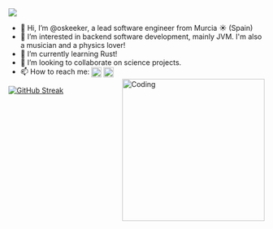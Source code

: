  <img src="https://images5.alphacoders.com/105/1051725.jpg">

- 👋 Hi, I’m @oskeeker, a lead software engineer from Murcia :sunny: (Spain)
- 👀 I’m interested in backend software development, mainly JVM. I'm also a musician and a physics lover!
- 🌱 I’m currently learning Rust!
- 💞️ I’m looking to collaborate on science projects. 
- 📫 How to reach me: <a href="https://www.linkedin.com/in/oskeeker/" target="blank"><img align="center" src="https://cdn-icons-png.flaticon.com/512/3536/3536505.png" height="20" /></a> <a href="https://twitter.com/oskeeker" target="blank"><img align="center" src="https://cdn-icons-png.flaticon.com/512/3256/3256013.png" height="20" /></a> <a href="https://oskeeker.bandcamp.com/releases" target="blank"><img align="center" src="https://cdn-icons-png.flaticon.com/512/168/168742.png" height="12" /></a> <img align="right" alt="Coding" width="280" src="https://res.cloudinary.com/practicaldev/image/fetch/s--sNXjzc6P--/c_limit%2Cf_auto%2Cfl_progressive%2Cq_66%2Cw_880/https://media1.tenor.com/images/0c34272909ee2a4db5606a014082312b/tenor.gif%3Fitemid%3D15828752">



[![GitHub Streak](https://github-readme-streak-stats.herokuapp.com?user=oskeeker&theme=gruvbox_duo&hide_border=true)](https://git.io/streak-stats)

<!---
oskeeker/oskeeker is a ✨ special ✨ repository because its `README.md` (this file) appears on your GitHub profile.
You can click the Preview link to take a look at your changes.
--->
